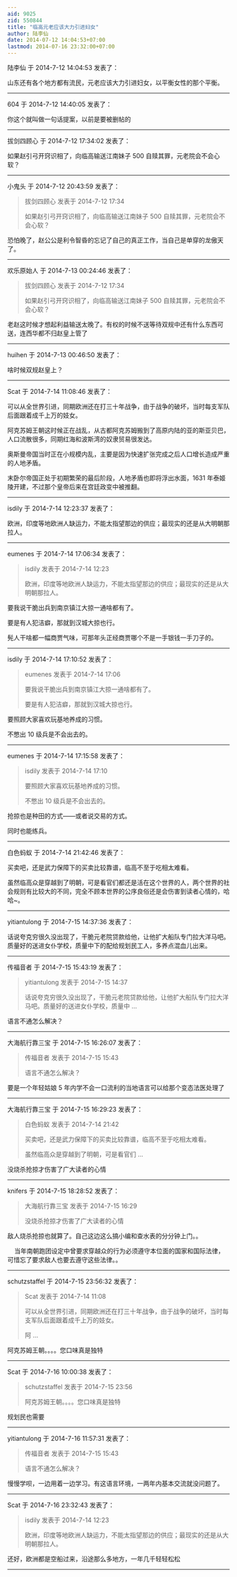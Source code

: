 ```yaml
---
aid: 9025
zid: 550844
title: "临高元老应该大力引进妇女"
author: 陆李仙
date: 2014-07-12 14:04:53+07:00
lastmod: 2014-07-16 23:32:00+07:00
---
```


陆李仙 于 2014-7-12 14:04:53 发表了：

山东还有各个地方都有流民，元老应该大力引进妇女，以平衡女性的那个平衡。

---

604 于 2014-7-12 14:40:05 发表了：

你这个就叫做一句话提案，以前是要被删帖的

---

拔剑四顾心 于 2014-7-12 17:34:02 发表了：

如果赵引弓开窍识相了，向临高输送江南妹子 500 自赎其罪，元老院会不会心软？

---

小鬼头 于 2014-7-12 20:43:59 发表了：

> 拔剑四顾心 发表于 2014-7-12 17:34
>
> 如果赵引弓开窍识相了，向临高输送江南妹子 500 自赎其罪，元老院会不会心软？

恐怕晚了，赵公公是利令智昏的忘记了自己的真正工作，当自己是单穿的龙傲天了。

---

欢乐原始人 于 2014-7-13 00:24:46 发表了：

> 拔剑四顾心 发表于 2014-7-12 17:34
>
> 如果赵引弓开窍识相了，向临高输送江南妹子 500 自赎其罪，元老院会不会心软？

老赵这时候才想起利益输送太晚了。有权的时候不送等待双规中还有什么东西可送，连西华都不归赵皇上管了

---

huihen 于 2014-7-13 00:46:50 发表了：

啥时候双规赵皇上？

---

Scat 于 2014-7-14 11:08:46 发表了：

可以从全世界引进，同期欧洲还在打三十年战争，由于战争的破坏，当时每支军队后面跟着成千上万的妓女。

阿克苏姆王朝这时候正在战乱，从古都阿克苏姆搬到了高原内陆的亚的斯亚贝巴，人口流散很多，同期红海和波斯湾的奴隶贸易很发达。

奥斯曼帝国当时正在小规模内乱，主要是因为快速扩张完成之后人口增长造成严重的人地矛盾。

末卧尔帝国正处于初期繁荣的最后阶段，人地矛盾也即将浮出水面，1631 年泰姬陵开建，不过那个皇帝后来在宫廷政变中被推翻。

---

isdily 于 2014-7-14 12:23:37 发表了：

欧洲，印度等地欧洲人缺运力，不能太指望那边的供应；最现实的还是从大明朝那拉人。

---

eumenes 于 2014-7-14 17:06:34 发表了：

> isdily 发表于 2014-7-14 12:23
>
> 欧洲，印度等地欧洲人缺运力，不能太指望那边的供应；最现实的还是从大明朝那拉人。

要我说干脆出兵到南京镇江大掠一通啥都有了。

要是有人犯洁癖，那就到汉城大掠也行。

髡人干啥都一幅商贾气味，可那年头正经商贾哪个不是一手银钱一手刀子的。

---

isdily 于 2014-7-14 17:10:52 发表了：

> eumenes 发表于 2014-7-14 17:06
>
> 要我说干脆出兵到南京镇江大掠一通啥都有了。
>
> 要是有人犯洁癖，那就到汉城大掠也行。

要照顾大家喜欢玩基地养成的习惯。

不憋出 10 级兵是不会出去的。

---

eumenes 于 2014-7-14 17:15:58 发表了：

> isdily 发表于 2014-7-14 17:10
>
> 要照顾大家喜欢玩基地养成的习惯。
>
> 不憋出 10 级兵是不会出去的。

抢掠也是种田的方式——或者说交易的方式。

同时也能练兵。

---

白色蚂蚁 于 2014-7-14 21:42:46 发表了：

买卖吧，还是武力保障下的买卖比较靠谱，临高不至于吃相太难看。

虽然临高众是穿越到了明朝，可是看官们都还是活在这个世界的人，两个世界的社会规则有比较大的不同，完全不顾本世界的公序良俗还是会伤害到读者心情的，哈哈~。

---

yitiantulong 于 2014-7-15 14:37:36 发表了：

话说夸克穷很久没出现了，干脆元老院贷款给他，让他扩大船队专门拉大洋马吧。质量好的送进女仆学校，质量中下的配给规划民工人，多养点混血儿出来。

---

传福音者 于 2014-7-15 15:43:19 发表了：

> yitiantulong 发表于 2014-7-15 14:37
>
> 话说夸克穷很久没出现了，干脆元老院贷款给他，让他扩大船队专门拉大洋马吧。质量好的送进女仆学校，质量中 ...

语言不通怎么解决？

---

大海航行靠三宝 于 2014-7-15 16:26:07 发表了：

> 传福音者 发表于 2014-7-15 15:43
>
> 语言不通怎么解决？

要是一个年轻姑娘 5 年内学不会一口流利的当地语言可以给那个变态法医处理了

---

大海航行靠三宝 于 2014-7-15 16:29:23 发表了：

> 白色蚂蚁 发表于 2014-7-14 21:42
>
> 买卖吧，还是武力保障下的买卖比较靠谱，临高不至于吃相太难看。
>
> 虽然临高众是穿越到了明朝，可是看官们 ...

没烧杀抢掠才伤害了广大读者的心情

---

knifers 于 2014-7-15 18:28:52 发表了：

> 大海航行靠三宝 发表于 2014-7-15 16:29
>
> 没烧杀抢掠才伤害了广大读者的心情

敌人烧杀抢掠也就算了。自己这边这么搞小编和查水表的分分钟上门。。

&nbsp; &nbsp; 当年南朝跑团设定中曾要求穿越众的行为必须遵守本位面的国家和国际法律，可惜忘了要求敌人也要去遵守这些法律。。

---

schutzstaffel 于 2014-7-15 23:56:32 发表了：

> Scat 发表于 2014-7-14 11:08
>
> 可以从全世界引进，同期欧洲还在打三十年战争，由于战争的破坏，当时每支军队后面跟着成千上万的妓女。
>
> 阿 ...

阿克苏姆王朝。。。。您口味真是独特

---

Scat 于 2014-7-16 10:00:38 发表了：

> schutzstaffel 发表于 2014-7-15 23:56
>
> 阿克苏姆王朝。。。。您口味真是独特

规划民也需要

---

yitiantulong 于 2014-7-16 11:57:31 发表了：

> 传福音者 发表于 2014-7-15 15:43
>
> 语言不通怎么解决？

慢慢学呗，一边用着一边学习。有这语言环境，一两年内基本交流就没问题了。

---

Scat 于 2014-7-16 23:32:43 发表了：

> isdily 发表于 2014-7-14 12:23
>
> 欧洲，印度等地欧洲人缺运力，不能太指望那边的供应；最现实的还是从大明朝那拉人。

还好，欧洲都是空船过来，沿途那么多地方，一年几千轻轻松松

---
